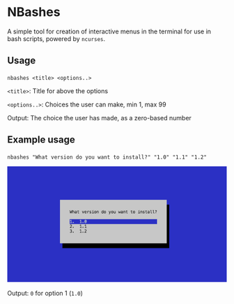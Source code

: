 # NBashes

A simple tool for creation of interactive menus in the terminal for use in bash scripts, powered by `ncurses`.

## Usage
`nbashes <title> <options..>`

`<title>`: Title for above the options

`<options..>`: Choices the user can make, min 1, max 99

Output: The choice the user has made, as a zero-based number

## Example usage
`nbashes "What version do you want to install?" "1.0" "1.1" "1.2"`

![Example output](example.png "Example output")

Output: `0` for option 1 (`1.0`)
